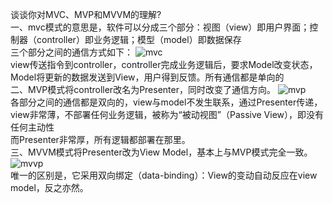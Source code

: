 谈谈你对MVC、MVP和MVVM的理解?  
一、mvc模式的意思是，软件可以分成三个部分：视图（view）即用户界面；控制器（controller）即业务逻辑；模型（model）即数据保存  
    三个部分之间的通信方式如下：
    ![mvc](https://github.com/yexiaolong-do/vue-questions/tree/master/img/mvc.png)  
    view传送指令到controller，controller完成业务逻辑后，要求Model改变状态，Model将更新的数据发送到View，用户得到反馈。所有通信都是单向的  
二、MVP模式将controller改名为Presenter，同时改变了通信方向。
    ![mvp](https://github.com/yexiaolong-do/vue-questions/tree/master/img/mvp.png)  
    各部分之间的通信都是双向的，view与model不发生联系，通过Presenter传递，view非常薄，不部署任何业务逻辑，被称为“被动视图”（Passive View），即没有任何主动性  
    而Presenter非常厚，所有逻辑都部署在那里。  
三、MVVM模式将Presenter改为View Model，基本上与MVP模式完全一致。  
    ![mvvp](https://github.com/yexiaolong-do/vue-questions/tree/master/img/mvvm.png)  
    唯一的区别是，它采用双向绑定（data-binding）：View的变动自动反应在view model，反之亦然。
